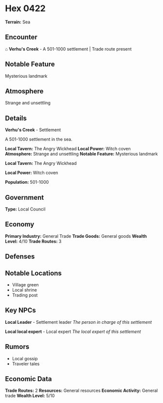 # Hex 0422

**Terrain:** Sea

## Encounter
⌂ **Verhu's Creek** - A 501-1000 settlement | Trade route present

## Notable Feature
Mysterious landmark

## Atmosphere
Strange and unsettling

## Details
**Verhu's Creek** - Settlement

A 501-1000 settlement in the sea.

**Local Tavern:** The Angry Wickhead
**Local Power:** Witch coven
**Atmosphere:** Strange and unsettling
**Notable Feature:** Mysterious landmark

**Local Tavern:** The Angry Wickhead

**Local Power:** Witch coven

**Population:** 501-1000

## Government
**Type:** Local Council

## Economy
**Primary Industry:** General Trade
**Trade Goods:** General goods
**Wealth Level:** 4/10
**Trade Routes:** 3

## Defenses

## Notable Locations
- Village green
- Local shrine
- Trading post

## Key NPCs
**Local Leader** - Settlement leader
*The person in charge of this settlement*

**Local local expert** - Local expert
*The local expert of this settlement*

## Rumors
- Local gossip
- Traveler tales

## Economic Data
**Trade Routes:** 2
**Resources:** General resources
**Economic Activity:** General trade
**Wealth Level:** 5/10
